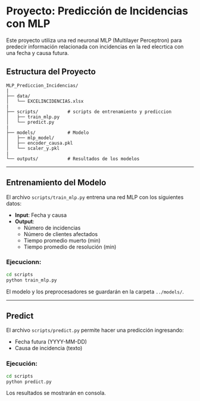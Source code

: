 # Proyecto: Predicción de Incidencias con MLP

Este proyecto utiliza una red neuronal MLP (Multilayer Perceptron) para predecir información relacionada con incidencias en la red elecrtica con una fecha y causa futura.

## Estructura del Proyecto
```
MLP_Prediccion_Incidencias/
|
├── data/              
│   └── EXCELINCIDENCIAS.xlsx
|
├── scripts/           # scripts de entrenamiento y prediccion
│   ├── train_mlp.py
│   └── predict.py
|
├── models/            # Modelo 
│   ├── mlp_model/     
│   ├── encoder_causa.pkl
│   └── scaler_y.pkl
|
└── outputs/           # Resultados de los modelos

```

---

## Entrenamiento del Modelo

El archivo `scripts/train_mlp.py` entrena una red MLP con los siguientes datos:
- **Input**: Fecha  y causa 
- **Output**:
  - Número de incidencias
  - Número de clientes afectados
  - Tiempo promedio muerto (min)
  - Tiempo promedio de resolución (min)

### Ejecucionn:
```bash
cd scripts
python train_mlp.py
```
El modelo y los preprocesadores se guardarán en la carpeta `../models/`.

---

## Predict

El archivo `scripts/predict.py` permite hacer una predicción ingresando:
- Fecha futura (YYYY-MM-DD)
- Causa de incidencia (texto)

### Ejecución:
```bash
cd scripts
python predict.py
```
Los resultados se mostrarán en consola.

